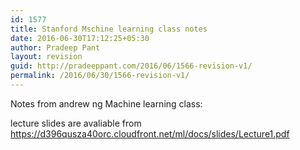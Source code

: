 ```yaml
---
id: 1577
title: Stanford Mschine learning class notes
date: 2016-06-30T17:12:25+05:30
author: Pradeep Pant
layout: revision
guid: http://pradeeppant.com/2016/06/1566-revision-v1/
permalink: /2016/06/30/1566-revision-v1/
---
```

Notes from andrew ng Machine learning class:

lecture slides are avaliable from  
https://d396qusza40orc.cloudfront.net/ml/docs/slides/Lecture1.pdf
